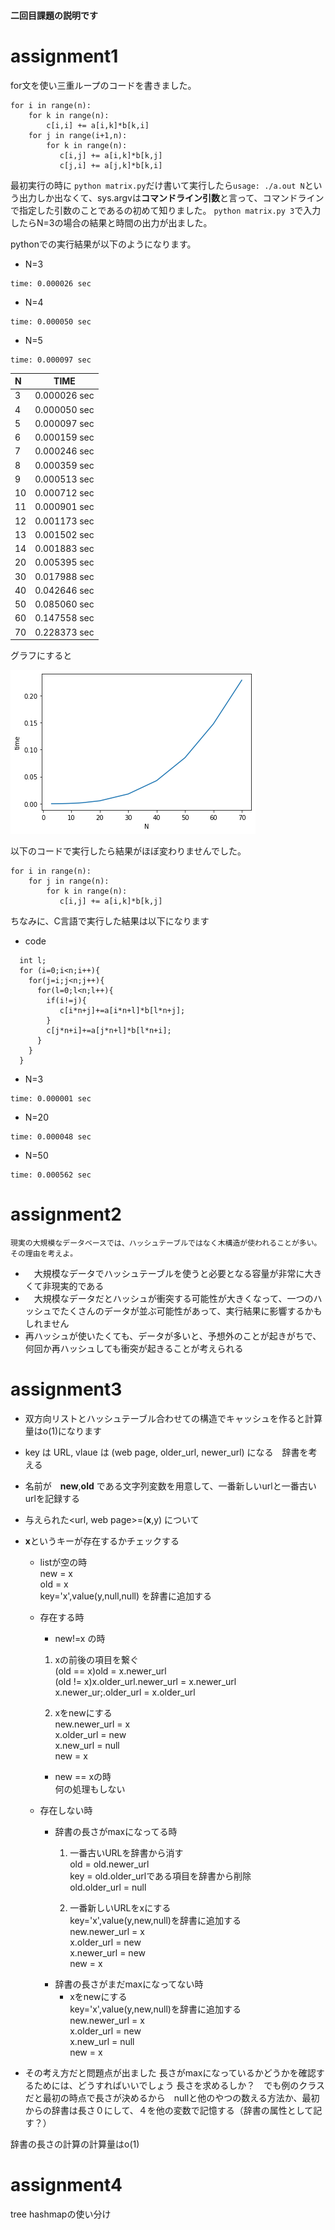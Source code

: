 #### 二回目課題の説明です
# assignment1
 for文を使い三重ループのコードを書きました。
```
for i in range(n):
    for k in range(n):
        c[i,i] += a[i,k]*b[k,i]
    for j in range(i+1,n):
        for k in range(n):
           c[i,j] += a[i,k]*b[k,j]
           c[j,i] += a[j,k]*b[k,i]
```
最初実行の時に `python matrix.py`だけ書いて実行したら`usage: ./a.out N`という出力しか出なくて、sys.argvは**コマンドライン引数**と言って、コマンドラインで指定した引数のことであるの初めて知りました。
`python matrix.py 3`で入力したらN=3の場合の結果と時間の出力が出ました。

pythonでの実行結果が以下のようになります。

- N=3
```
time: 0.000026 sec
```
- N=4 
```
time: 0.000050 sec
```
- N=5
```
time: 0.000097 sec
```

| N | TIME |
|:--|:-:|
|3|0.000026 sec |
|4|0.000050 sec |
|5|0.000097 sec |
|6|0.000159 sec |
|7|0.000246 sec |
|8|0.000359 sec |
|9|0.000513 sec |
|10|0.000712 sec|
|11|0.000901 sec|
|12|0.001173 sec|
|13|0.001502 sec|
|14|0.001883 sec|
|20|0.005395 sec|
|30|0.017988 sec|
|40|0.042646 sec|
|50|0.085060 sec|
|60|0.147558 sec|
|70|0.228373 sec|


グラフにすると

 ![](graph.jpg)




以下のコードで実行したら結果がほぼ変わりませんでした。
```
for i in range(n):
    for j in range(n):
        for k in range(n):
           c[i,j] += a[i,k]*b[k,j]
```


ちなみに、C言語で実行した結果は以下になります
- code
```
  int l;
  for (i=0;i<n;i++){
    for(j=i;j<n;j++){
      for(l=0;l<n;l++){
        if(i!=j){
           c[i*n+j]+=a[i*n+l]*b[l*n+j];
        }
        c[j*n+i]+=a[j*n+l]*b[l*n+i];
      }
    }
  }
```
- N=3
```
time: 0.000001 sec
```
- N=20
```
time: 0.000048 sec
```
- N=50
```
time: 0.000562 sec
```

# assignment2
`現実の大規模なデータベースでは、ハッシュテーブルではなく木構造が使われることが多い。その理由を考えよ。`
- 　大規模なデータでハッシュテーブルを使うと必要となる容量が非常に大きくて非現実的である
- 　大規模なデータだとハッシュが衝突する可能性が大きくなって、一つのハッシュでたくさんのデータが並ぶ可能性があって、実行結果に影響するかもしれません
- 再ハッシュが使いたくても、データが多いと、予想外のことが起きがちで、何回か再ハッシュしても衝突が起きることが考えられる


# assignment3
- 双方向リストとハッシュテーブル合わせての構造でキャッシュを作ると計算量はo(1)になります

- key は URL, vlaue は (web page, older_url, newer_url) になる　辞書を考える
- 名前が　**new**,**old** である文字列変数を用意して、一番新しいurlと一番古いurlを記録する
- 与えられた<url, web page>=(**x**,y) について
* **x**というキーが存在するかチェックする
  * listが空の時
  　　 <br> new = x 
      <br> old = x
      <br> key='x',value(y,null,null) を辞書に追加する

  * 存在する時
    * new!=x の時
     1. xの前後の項目を繋ぐ
      <br>(old == x)old = x.newer_url
      <br>(old != x)x.older_url.newer_url = x.newer_url
      <br>x.newer_ur;.older_url = x.older_url

     2. xをnewにする
     <br>new.newer_url = x
     <br>x.older_url = new
     <br>x.new_url = null
     <br>new = x
    * new == xの時
    <br>何の処理もしない

  * 存在しない時
    * 辞書の長さがmaxになってる時
      1. 一番古いURLを辞書から消す
      <br> old = old.newer_url
      <br> key = old.older_urlである項目を辞書から削除
      <br> old.older_url = null

      2. 一番新しいURLをxにする
      <br>key='x',value(y,new,null)を辞書に追加する
      <br>new.newer_url = x
      <br>x.older_url = new
      <br>x.newer_url = new
      <br>new = x
    * 辞書の長さがまだmaxになってない時
      * xをnewにする
      <br>key='x',value(y,new,null)を辞書に追加する
      <br>new.newer_url = x
      <br>x.older_url = new
      <br>x.new_url = null
      <br>new = x

- その考え方だと問題点が出ました
長さがmaxになっているかどうかを確認するためには、どうすればいいでしょう
長さを求めるしか？　でも例のクラスだと最初の時点で長さが決めるから　nullと他のやつの数える方法か、最初からの辞書は長さ０にして、４を他の変数で記憶する（辞書の属性として記す？）

辞書の長さの計算の計算量はo(1)



# assignment4



tree hashmapの使い分け

